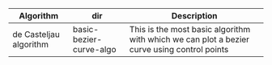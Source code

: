 |       Algorithm        |          dir            |                                      Description                                            |
|------------------------|-------------------------|---------------------------------------------------------------------------------------------|
| de Casteljau algorithm | basic-bezier-curve-algo | This is the most basic algorithm with which we can plot a bezier curve using control points |
